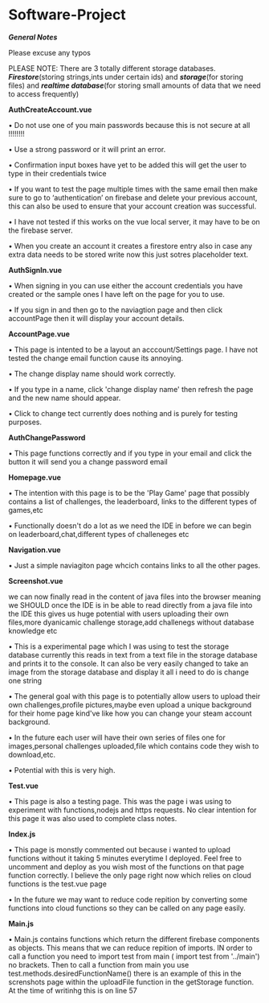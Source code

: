 # Software-Project
**_General Notes_**

Please excuse any typos

PLEASE NOTE: There are 3 totally different storage databases. **_Firestore_**(storing strings,ints under certain ids) and **_storage_**(for storing files) and **_realtime database_**(for storing small amounts of data that we need to access frequently)


**AuthCreateAccount.vue**

• Do not use one of you main passwords because this is not secure at all !!!!!!!!

•	Use a strong password or it will print an error.

•	Confirmation input boxes have yet to be added this will get the user to type in their credentials twice

•	If you want to test the page multiple times with the same email then make sure to go to ‘authentication’ on firebase and delete your previous account, this can also be used to ensure that your account creation was successful.

•	I have not tested if this works on the vue local server, it may have to be on the firebase server.

• When you create an account it creates a firestore entry also in case any extra data needs to be stored write now this just sotres placeholder text.

**AuthSignIn.vue**

• When signing in you can use either the account credentials you have created or the sample ones I have left on the page for you to use.

• If you sign in and then go to the naviagtion page and then click accountPage then it will display your account details.


**AccountPage.vue**

• This page is intented to be a layout an acccount/Settings page. I have not tested the change email function cause its annoying.

• The change display name should work correctly.

• If you type in a name, click 'change display name' then refresh the page and the new name should appear.

• Click to change tect currently does nothing and is purely for testing purposes.


**AuthChangePassword**

• This page functions correctly and if you type in your email and click the button it will send you a change password email


**Homepage.vue**

• The intention with this page is to be the 'Play Game' page that possibly contains a list of challenges, the leaderboard, links to the different types of games,etc

• Functionally doesn't do a lot as we need the IDE in before we can begin on leaderboard,chat,different types of challeneges etc


**Navigation.vue**

• Just a simple naviagiton page whcich contains links to all the other pages.


**Screenshot.vue**

 we can now finally read in the content of java files into the browser meaning we SHOULD once the IDE is in be able to read directly from a java file into the IDE this gives us huge potential with users uploading their own files,more dyanicamic challenge storage,add challenegs without database knowledge etc

• This is a experimental page which I was using to test the storage database currently this reads in text from a text file in the storage database and prints
 it to the console. It can also be very easily changed to take an image from the storage database and display it all i need to do is change one string
 
 • The general goal with this page is to potentially allow users to upload their own challenges,profile pictures,maybe even upload a unique background for their
 home page kind've like how you can change your steam account background.
 
 • In the future each user will have their own series of files one for images,personal challenges uploaded,file which contains code they wish to download,etc.
 
 • Potential with this is very high.
 
**Test.vue**
 
 • This page is also a testing page. This was the page i was using to experiment with functions,nodejs and https requests. No clear intention for this page
 it was also used to complete class notes.
 
 **Index.js**
 
  • This page is monstly commented out because i wanted to upload functions without it taking 5 minutes everytime I deployed. Feel free to uncomment and deploy
  as you wish most of the functions on that page function correctly. I believe the only page right now which relies on cloud functions is the test.vue page
  
  • In the future we may want to reduce code repition by converting some functions into cloud functions so they can be called on any page easily.
  
  **Main.js**
  
  • Main.js contains functions which return the different firebase components as objects. This means that we can reduce repition of imports. IN order to call a            function you need to import test from main ( import test from '../main') no brackets. Then to call a function from main you use test.methods.desiredFunctionName()
   there is an example of this in the screnshots page within the uploadFile function in the getStorage function. At the time of writinhg this is on line 57



